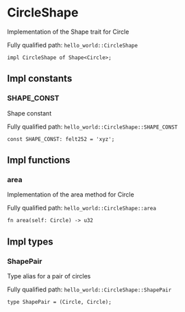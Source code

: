 # CircleShape

Implementation of the Shape trait for Circle

Fully qualified path: `hello_world::CircleShape`

<pre><code class="language-rust">impl CircleShape of Shape&lt;Circle&gt;;</code></pre>

## Impl constants

### SHAPE_CONST

Shape constant

Fully qualified path: `hello_world::CircleShape::SHAPE_CONST`

<pre><code class="language-rust">const SHAPE_CONST: felt252 = &apos;xyz&apos;;</code></pre>


## Impl functions

### area

Implementation of the area method for Circle

Fully qualified path: `hello_world::CircleShape::area`

<pre><code class="language-rust">fn area(self: Circle) -&gt; u32</code></pre>


## Impl types

### ShapePair

Type alias for a pair of circles

Fully qualified path: `hello_world::CircleShape::ShapePair`

<pre><code class="language-rust">type ShapePair = (Circle, Circle);</code></pre>


